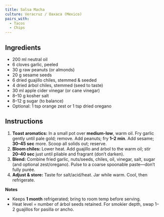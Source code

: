 ```yaml
---
title: Salsa Macha
culture: Veracruz / Oaxaca (Mexico)
pairs_with:
  - Tacos
  - Chips
---
```


## Ingredients
- 200 ml neutral oil
- 6 cloves garlic, peeled
- 30 g raw peanuts (or almonds)
- 20 g sesame seeds
- 6 dried guajillo chiles, stemmed & seeded
- 4 dried árbol chiles, stemmed (seed to taste)
- 30 ml apple cider vinegar (or cane vinegar)
- 8–10 g kosher salt
- 8–12 g sugar (to balance)
- Optional: 1 tsp orange zest or 1 tsp dried oregano

## Instructions
1. **Toast aromatics:** In a small pot over **medium-low**, warm oil. Fry garlic gently until pale gold; remove. Add peanuts; fry **1–2 min**. Add sesame; **30–45 sec** more. Scoop all solids out; reserve.
2. **Bloom chiles:** Lower heat. Add guajillo and árbol to the warm oil; stir **20–40 sec** just until pliable and fragrant (don’t darken).
3. **Blend:** Combine fried garlic, nuts/seeds, chiles, oil, vinegar, salt, sugar (and optional zest/oregano). Pulse to a coarse spoonable paste—don’t fully purée.
4. **Adjust & store:** Taste for salt/acid/heat. Jar while warm. Cool, then refrigerate.

**Notes**
- Keeps **1 month** refrigerated; bring to room temp before serving.  
- Heat level = number of árbol seeds retained. For smokier depth, swap 1–2 guajillos for pasilla or ancho.
